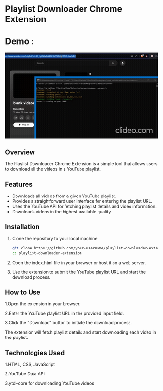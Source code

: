 # Playlist Downloader Chrome Extension

# Demo : 
![](https://github.com/srxvathsav/youtube-playlist-downloader/blob/main/demo.gif)

## Overview
The Playlist Downloader Chrome Extension is a simple tool that allows users to download all the videos in a YouTube playlist.

## Features
- Downloads all videos from a given YouTube playlist.
- Provides a straightforward user interface for entering the playlist URL.
- Uses the YouTube API for fetching playlist details and video information.
- Downloads videos in the highest available quality.

## Installation
1. Clone the repository to your local machine.
   ```bash
   git clone https://github.com/your-username/playlist-downloader-extension.git
   cd playlist-downloader-extension
2. Open the index.html file in your browser or host it on a web server.

3. Use the extension to submit the YouTube playlist URL and start the download process.

## How to Use
  1.Open the extension in your browser.
  
  2.Enter the YouTube playlist URL in the provided input field.
  
  3.Click the "Download" button to initiate the download process.

The extension will fetch playlist details and start downloading each video in the playlist.

## Technologies Used
  1.HTML, CSS, JavaScript
  
  2.YouTube Data API
  
  3.ytdl-core for downloading YouTube videos

